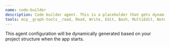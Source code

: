 ```yaml
---
name: code-builder
description: Code builder agent. This is a placeholder that gets dynamically generated when the app starts based on your project structure.
tools: mcp__graph-tools__read, Read, Write, Edit, Bash, MultiEdit, NotebookEdit, Glob, Grep, WebFetch, TodoWrite, ExitPlanMode, BashOutput, KillShell
---
```


This agent configuration will be dynamically generated based on your project structure when the app starts.